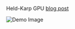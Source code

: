 Held-Karp GPU [blog post](https://amoffat.github.io/held-karp-demo/)

![Demo Image](https://github.com/amoffat/held-karp-demo/blob/master/img/demo.png)
